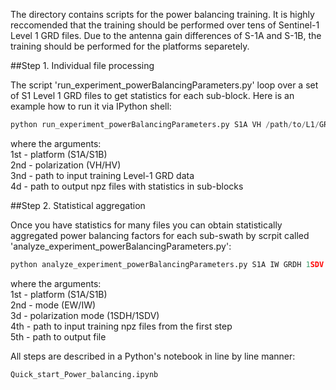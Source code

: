 The directory contains scripts for the power balancing training. It is highly reccomended that the training should be performed over tens of Sentinel-1 Level 1 GRD files. Due to the antenna gain differences of S-1A and S-1B, the training should be performed for the platforms separetely.

##Step 1. Individual file processing 

The script 'run_experiment_powerBalancingParameters.py' loop over a set of S1 Level 1 GRD files to get statistics for each sub-block. Here is an example how to run it via IPython shell:

```python
python run_experiment_powerBalancingParameters.py S1A VH /path/to/L1/GRD/files /path/to/output/dir
```
where the arguments:\
1st - platform (S1A/S1B)\
2nd - polarization (VH/HV)\
3nd - path to input training Level-1 GRD data\
4d  - path to output npz files with statistics in sub-blocks

##Step 2. Statistical aggregation

Once you have statistics for many files you can obtain statistically aggregated power balancing factors for each sub-swath by scrpit called 'analyze_experiment_powerBalancingParameters.py':

```python
python analyze_experiment_powerBalancingParameters.py S1A IW GRDH 1SDV /path/to/npz /path/to/output/file
```

where the arguments:\
1st - platform (S1A/S1B)\
2nd - mode (EW/IW)\
3d  - polarization mode (1SDH/1SDV)\
4th - path to input training npz files from the first step\
5th - path to output file

All steps are described in a Python's notebook in line by line manner:

```python
Quick_start_Power_balancing.ipynb
```
